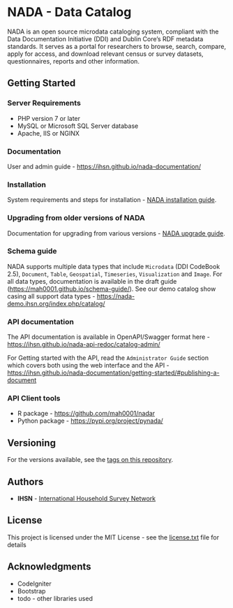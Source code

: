 # NADA - Data Catalog

NADA is an open source microdata cataloging system, compliant with the Data Documentation Initiative (DDI) and Dublin Core’s RDF metadata standards. It serves as a portal for researchers to browse, search, compare, apply for access, and download relevant census or survey datasets, questionnaires, reports and other information.

## Getting Started


### Server Requirements

* PHP version 7 or later
* MySQL or Microsoft SQL Server database
* Apache, IIS or NGINX

### Documentation

User and admin guide - https://ihsn.github.io/nada-documentation/


### Installation

System requirements and steps for installation - [NADA installation guide](https://ihsn.github.io/nada-documentation/installation-guide/).


### Upgrading from older versions of NADA

Documentation for upgrading from various versions - [NADA upgrade guide](https://ihsn.github.io/nada-documentation/installation-guide/upgrade/).

### Schema guide

NADA supports multiple data types that include `Microdata` (DDI CodeBook 2.5), `Document`, `Table`, `Geospatial`, `Timeseries`, `Visualization` and `Image`. For all data types, documentation is available in the draft guide (https://mah0001.github.io/schema-guide/). See our demo catalog show casing all support data types - https://nada-demo.ihsn.org/index.php/catalog/

### API documentation

The API documentation is available in OpenAPI/Swagger format here -  https://ihsn.github.io/nada-api-redoc/catalog-admin/

For Getting started with the API, read the `Administrator Guide` section which covers both using the web interface and the API - https://ihsn.github.io/nada-documentation/getting-started/#publishing-a-document

### API Client tools

* R package - https://github.com/mah0001/nadar
* Python package - https://pypi.org/project/pynada/


## Versioning

For the versions available, see the [tags on this repository](https://github.com/ihsn/nada/tags). 


## Authors

* **IHSN** - [International Household Survey Network](http://ihsn.org)


## License

This project is licensed under the MIT License - see the [license.txt](license.txt) file for details

## Acknowledgments

* CodeIgniter
* Bootstrap
* todo - other libraries used
